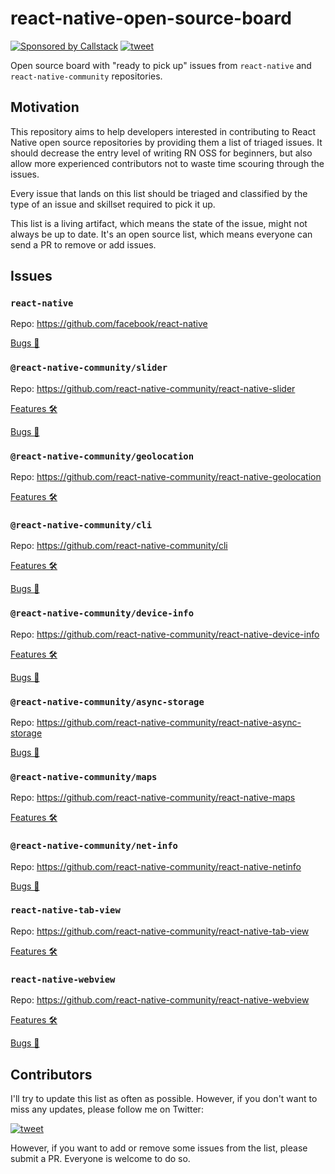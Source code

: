 # react-native-open-source-board

[![Sponsored by Callstack][callstack-badge]][callstack]
[![tweet][tweet-badge]][tweet]

Open source board with "ready to pick up" issues from `react-native` and `react-native-community` repositories.

## Motivation

This repository aims to help developers interested in contributing to React Native open source repositories by providing them a list of triaged issues. It should decrease the entry level of writing RN OSS for beginners, but also allow more experienced contributors not to waste time scouring through the issues.

Every issue that lands on this list should be triaged and classified by the type of an issue and skillset required to pick it up.

This list is a living artifact, which means the state of the issue, might not always be up to date. It's an open source list, which means everyone can send a PR to remove or add issues.

## Issues

### `react-native`

Repo: https://github.com/facebook/react-native

[Bugs 🐛](https://github.com/callstack/react-native-open-source-board/issues?q=is%3Aissue+is%3Aopen+%5Breact-native-core%5D+label%3A%22Bug+%F0%9F%90%9B%22)

### `@react-native-community/slider`

Repo: https://github.com/react-native-community/react-native-slider

[Features 🛠](https://github.com/callstack/react-native-open-source-board/issues?q=is%3Aissue+is%3Aopen+%5Breact-native-slider%5D+label%3A%22Feature+%F0%9F%9B%A0%22)

[Bugs 🐛](https://github.com/callstack/react-native-open-source-board/issues?q=is%3Aissue+is%3Aopen+%5Breact-native-slider%5D+label%3A%22Bug+%F0%9F%90%9B%22)

### `@react-native-community/geolocation`

Repo: https://github.com/react-native-community/react-native-geolocation

[Features 🛠](https://github.com/callstack/react-native-open-source-board/issues?q=is%3Aissue+is%3Aopen+%5Breact-native-geolocation%5D+label%3A%22Feature+%F0%9F%9B%A0%22)

### `@react-native-community/cli`

Repo: https://github.com/react-native-community/cli

[Features 🛠](https://github.com/callstack/react-native-open-source-board/issues?utf8=%E2%9C%93&q=is%3Aissue+is%3Aopen+%5Breact-native-cli%5D+label%3A%22Feature+%F0%9F%9B%A0%22+)

[Bugs 🐛](https://github.com/callstack/react-native-open-source-board/issues?q=is%3Aissue+is%3Aopen+%5Breact-native-cli%5D+label%3A%22Bug+%F0%9F%90%9B%22)

### `@react-native-community/device-info`

Repo: https://github.com/react-native-community/react-native-device-info

[Features 🛠](https://github.com/callstack/react-native-open-source-board/issues?q=is%3Aissue+is%3Aopen+%5Breact-native-device-info%5D+label%3A%22Feature+%F0%9F%9B%A0%22)

[Bugs 🐛](https://github.com/callstack/react-native-open-source-board/issues?utf8=%E2%9C%93&q=is%3Aissue+is%3Aopen+%5Breact-native-device-info%5D+label%3A%22Bug+%F0%9F%90%9B%22+)

### `@react-native-community/async-storage`

Repo: https://github.com/react-native-community/react-native-async-storage

[Bugs 🐛](https://github.com/callstack/react-native-open-source-board/issues?q=is%3Aissue+is%3Aopen+%5Breact-native-async-storage%5D+label%3A%22Bug+%F0%9F%90%9B%22)

### `@react-native-community/maps`

Repo: https://github.com/react-native-community/react-native-maps

[Features 🛠](https://github.com/callstack/react-native-open-source-board/issues?q=is%3Aissue+is%3Aopen+%5Breact-native-maps%5D+label%3A%22Feature+%F0%9F%9B%A0%22)

### `@react-native-community/net-info`

Repo: https://github.com/react-native-community/react-native-netinfo

[Bugs 🐛](https://github.com/callstack/react-native-open-source-board/issues?q=is%3Aissue+is%3Aopen+%5Breact-native-net-info%5D+label%3A%22Bug+%F0%9F%90%9B%22)

### `react-native-tab-view`

Repo: https://github.com/react-native-community/react-native-tab-view

[Features 🛠](https://github.com/callstack/react-native-open-source-board/issues?q=is%3Aissue+is%3Aopen+%5Breact-native-tab-view%5D+label%3A%22Feature+%F0%9F%9B%A0%22)

### `react-native-webview`

Repo: https://github.com/react-native-community/react-native-webview

[Features 🛠](https://github.com/callstack/react-native-open-source-board/issues?q=is%3Aissue+is%3Aopen+%5Breact-native-webview%5D+label%3A%22Feature+%F0%9F%9B%A0%22)

[Bugs 🐛](https://github.com/callstack/react-native-open-source-board/issues?q=is%3Aissue+is%3Aopen+%5Breact-native-webview%5D+label%3A%22Bug+%F0%9F%90%9B%22)

## Contributors

I'll try to update this list as often as possible. However, if you don't want to miss any updates, please follow me on Twitter:

[![tweet][michalchudziak-tweet]][michalchudziak]

However, if you want to add or remove some issues from the list, please submit a PR. Everyone is welcome to do so.


<!-- badges -->
[tweet-badge]: https://img.shields.io/badge/tweet-%23ossboard-blue.svg?style=flat-square&colorB=1DA1F2&logo=data:image/png;base64,iVBORw0KGgoAAAANSUhEUgAAABgAAAAUCAYAAACXtf2DAAAAAXNSR0IArs4c6QAAAaRJREFUOBGtlM8rBGEYx3cWtRHJRaKcuMtBSitxkCQ3LtzkP9iUUu5ODspRHLhRLtq0FxeicEBC2cOivcge%2FMgan3fNM8bbzL4zm6c%2BPT%2Fe7%2FO8887svrFYBWbbtgWzsAt3sAcpqJFxxF1QV8oJFqFPFst5dLWQAT87oTgPB7DtziFRT1EA4yZolsFkhwjGYFRO8Op0KD8HVe7unoB6PRTBZG8IctAmG1xrHcfkQ2B55sfI%2ByGMXSBqV71xZ8CWdxBxN6ThFuECDEAL%2Bc9HIzDYumVZ966GZnX0SzCZvEqTbkaGywkyFE6hKAsBPhFQ18uPUqh2ggJ%2BUor%2F4M%2F%2FzOC8g6YzR1i%2F8g4vvSI%2ByD7FFNjexQrjHd8%2BnjABI3AU4Wl16TuF1qANGll81jsi5qu%2Bw6XIsCn4ijhU5FmCJpkV6BGNw410hfSf6JKBQ%2FUFxHGYBnWnmOwDwYQ%2BwzdHqO75HtiAMJfaC7ph32FSRJCENUhDHsLaJkL%2FX4wMF4%2BwA5bgAcrZE4sr0Cu9Jq9fxyrvBHWbNkMD5CEHWTjjT2m6r5D92jfmbbKJEWuMMAAAAABJRU5ErkJggg%3D%3D
[tweet]: https://twitter.com/intent/tweet?text=Check%20out%20linaria!%20https://github.com/callstack/linaria%20%F0%9F%91%8D

[callstack-badge]: https://callstack.com/images/callstack-badge.svg
[callstack]: https://callstack.com/open-source/?utm_source=github.com&utm_medium=referral&utm_campaign=linaria&utm_term=readme

[michalchudziak-tweet]: https://img.shields.io/twitter/follow/michalchudziak.svg?color=%231DA1F2&label=%40michalchudziak%20on%20Twitter&logo=data%3Aimage%2Fpng%3Bbase64%2CiVBORw0KGgoAAAANSUhEUgAAABgAAAAUCAYAAACXtf2DAAAAAXNSR0IArs4c6QAAAaRJREFUOBGtlM8rBGEYx3cWtRHJRaKcuMtBSitxkCQ3LtzkP9iUUu5ODspRHLhRLtq0FxeicEBC2cOivcge%252FMgan3fNM8bbzL4zm6c%252BPT%252Fe7%252FO8887svrFYBWbbtgWzsAt3sAcpqJFxxF1QV8oJFqFPFst5dLWQAT87oTgPB7DtziFRT1EA4yZolsFkhwjGYFRO8Op0KD8HVe7unoB6PRTBZG8IctAmG1xrHcfkQ2B55sfI%252ByGMXSBqV71xZ8CWdxBxN6ThFuECDEAL%252Bc9HIzDYumVZ966GZnX0SzCZvEqTbkaGywkyFE6hKAsBPhFQ18uPUqh2ggJ%252BUor%252F4M%252F%252FzOC8g6YzR1i%252F8g4vvSI%252ByD7FFNjexQrjHd8%252BnjABI3AU4Wl16TuF1qANGll81jsi5qu%252Bw6XIsCn4ijhU5FmCJpkV6BGNw410hfSf6JKBQ%252FUFxHGYBnWnmOwDwYQ%252BwzdHqO75HtiAMJfaC7ph32FSRJCENUhDHsLaJkL%252FX4wMF4%252BwA5bgAcrZE4sr0Cu9Jq9fxyrvBHWbNkMD5CEHWTjjT2m6r5D92jfmbbKJEWuMMAAAAABJRU5ErkJggg%253D%253D&style=flat-square
[michalchudziak]: https://twitter.com/michalchudziak?ref_src=twsrc%5Etfw
